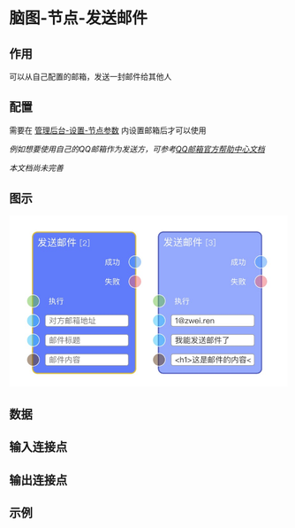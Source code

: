 # 脑图-节点-发送邮件

## 作用

可以从自己配置的邮箱，发送一封邮件给其他人

## 配置

需要在 [管理后台-设置-节点参数](https://eeg-admin.bmob.cn/#/setting/nodeparams) 内设置邮箱后才可以使用

*例如想要使用自己的QQ邮箱作为发送方，可参考[QQ邮箱官方帮助中心文档](https://service.mail.qq.com/cgi-bin/help?subtype=1&&id=28&&no=371)*

*本文档尚未完善*

## 图示

![节点图](https://raw.githubusercontent.com/vi77/eeg/master/images/node/email.png)

## 数据



## 输入连接点



## 输出连接点



## 示例

